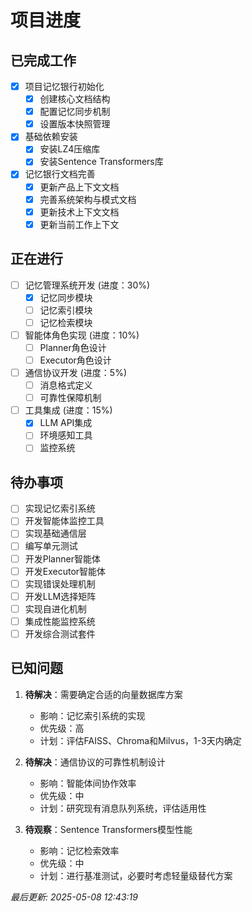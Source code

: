 # 项目进度

## 已完成工作
- [x] 项目记忆银行初始化
  - [x] 创建核心文档结构
  - [x] 配置记忆同步机制
  - [x] 设置版本快照管理
- [x] 基础依赖安装
  - [x] 安装LZ4压缩库
  - [x] 安装Sentence Transformers库
- [x] 记忆银行文档完善
  - [x] 更新产品上下文文档
  - [x] 完善系统架构与模式文档
  - [x] 更新技术上下文文档
  - [x] 更新当前工作上下文

## 正在进行
- [ ] 记忆管理系统开发 (进度：30%)
  - [x] 记忆同步模块
  - [ ] 记忆索引模块
  - [ ] 记忆检索模块
- [ ] 智能体角色实现 (进度：10%)
  - [ ] Planner角色设计
  - [ ] Executor角色设计
- [ ] 通信协议开发 (进度：5%)
  - [ ] 消息格式定义
  - [ ] 可靠性保障机制
- [ ] 工具集成 (进度：15%)
  - [x] LLM API集成
  - [ ] 环境感知工具
  - [ ] 监控系统

## 待办事项
- [ ] 实现记忆索引系统
- [ ] 开发智能体监控工具
- [ ] 实现基础通信层
- [ ] 编写单元测试
- [ ] 开发Planner智能体
- [ ] 开发Executor智能体
- [ ] 实现错误处理机制
- [ ] 开发LLM选择矩阵
- [ ] 实现自进化机制
- [ ] 集成性能监控系统
- [ ] 开发综合测试套件

## 已知问题
1. **待解决**：需要确定合适的向量数据库方案
   - 影响：记忆索引系统的实现
   - 优先级：高
   - 计划：评估FAISS、Chroma和Milvus，1-3天内确定

2. **待解决**：通信协议的可靠性机制设计
   - 影响：智能体间协作效率
   - 优先级：中
   - 计划：研究现有消息队列系统，评估适用性

3. **待观察**：Sentence Transformers模型性能
   - 影响：记忆检索效率
   - 优先级：中
   - 计划：进行基准测试，必要时考虑轻量级替代方案

*最后更新: 2025-05-08 12:43:19*
